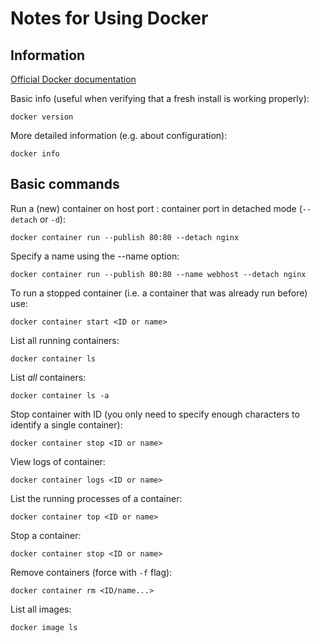 # Notes for Using Docker

## Information

[Official Docker documentation](https://docs.docker.com)

Basic info (useful when verifying that a fresh install is working properly):

    docker version

More detailed information (e.g. about configuration):

    docker info

## Basic commands

Run a (new) container on host port : container port in detached mode (`--detach` or `-d`):

    docker container run --publish 80:80 --detach nginx

Specify a name using the --name option:

    docker container run --publish 80:80 --name webhost --detach nginx

To run a stopped container (i.e. a container that was already run before) use:

    docker container start <ID or name>

List all running containers:

    docker container ls

List _all_ containers:

    docker container ls -a

Stop container with ID (you only need to specify enough characters to identify a single container):

    docker container stop <ID or name>

View logs of container:

    docker container logs <ID or name>

List the running processes of a container:

    docker container top <ID or name>

Stop a container:

    docker container stop <ID or name>

Remove containers (force with `-f` flag):

    docker container rm <ID/name...>

List all images:

    docker image ls
